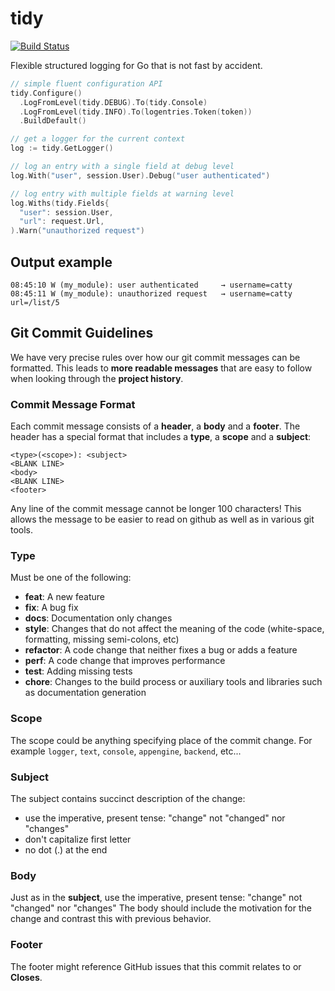 # tidy

[![Build Status](https://travis-ci.org/pjvds/tidy.svg?branch=master)](https://travis-ci.org/pjvds/tidy)

Flexible structured logging for Go that is not fast by accident.

``` go
// simple fluent configuration API
tidy.Configure()
  .LogFromLevel(tidy.DEBUG).To(tidy.Console)
  .LogFromLevel(tidy.INFO).To(logentries.Token(token))
  .BuildDefault()

// get a logger for the current context
log := tidy.GetLogger()

// log an entry with a single field at debug level
log.With("user", session.User).Debug("user authenticated")

// log entry with multiple fields at warning level
log.Withs(tidy.Fields{
  "user": session.User,
  "url": request.Url,
).Warn("unauthorized request")
```

## Output example

``` text
08:45:10 W (my_module): user authenticated     → username=catty
08:45:11 W (my_module): unauthorized request   → username=catty url=/list/5
```

## Git Commit Guidelines

We have very precise rules over how our git commit messages can be formatted.  This leads to **more
readable messages** that are easy to follow when looking through the **project history**.

### Commit Message Format
Each commit message consists of a **header**, a **body** and a **footer**.  The header has a special
format that includes a **type**, a **scope** and a **subject**:

```
<type>(<scope>): <subject>
<BLANK LINE>
<body>
<BLANK LINE>
<footer>
```

Any line of the commit message cannot be longer 100 characters! This allows the message to be easier
to read on github as well as in various git tools.

### Type
Must be one of the following:

* **feat**: A new feature
* **fix**: A bug fix
* **docs**: Documentation only changes
* **style**: Changes that do not affect the meaning of the code (white-space, formatting, missing
  semi-colons, etc)
* **refactor**: A code change that neither fixes a bug or adds a feature
* **perf**: A code change that improves performance
* **test**: Adding missing tests
* **chore**: Changes to the build process or auxiliary tools and libraries such as documentation
  generation

### Scope
The scope could be anything specifying place of the commit change. For example `logger`,
`text`, `console`, `appengine`, `backend`, etc...

### Subject
The subject contains succinct description of the change:

* use the imperative, present tense: "change" not "changed" nor "changes"
* don't capitalize first letter
* no dot (.) at the end

### Body
Just as in the **subject**, use the imperative, present tense: "change" not "changed" nor "changes"
The body should include the motivation for the change and contrast this with previous behavior.

### Footer
The footer might reference GitHub issues that this commit relates to or **Closes**.
